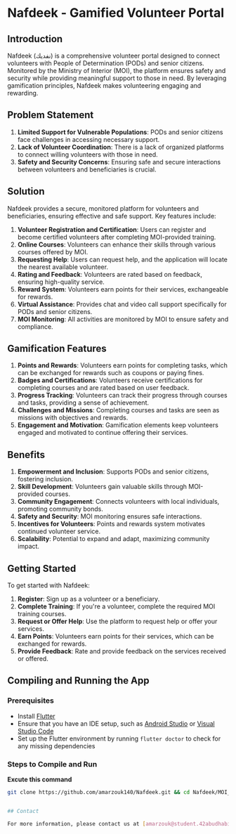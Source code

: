 # Nafdeek - Gamified Volunteer Portal

## Introduction

Nafdeek (نفديك) is a comprehensive volunteer portal designed to connect volunteers with People of Determination (PODs) and senior citizens. Monitored by the Ministry of Interior (MOI), the platform ensures safety and security while providing meaningful support to those in need. By leveraging gamification principles, Nafdeek makes volunteering engaging and rewarding.

## Problem Statement

1. **Limited Support for Vulnerable Populations**: PODs and senior citizens face challenges in accessing necessary support.
2. **Lack of Volunteer Coordination**: There is a lack of organized platforms to connect willing volunteers with those in need.
3. **Safety and Security Concerns**: Ensuring safe and secure interactions between volunteers and beneficiaries is crucial.

## Solution

Nafdeek provides a secure, monitored platform for volunteers and beneficiaries, ensuring effective and safe support. Key features include:

1. **Volunteer Registration and Certification**: Users can register and become certified volunteers after completing MOI-provided training.
2. **Online Courses**: Volunteers can enhance their skills through various courses offered by MOI.
3. **Requesting Help**: Users can request help, and the application will locate the nearest available volunteer.
4. **Rating and Feedback**: Volunteers are rated based on feedback, ensuring high-quality service.
5. **Reward System**: Volunteers earn points for their services, exchangeable for rewards.
6. **Virtual Assistance**: Provides chat and video call support specifically for PODs and senior citizens.
7. **MOI Monitoring**: All activities are monitored by MOI to ensure safety and compliance.

## Gamification Features

1. **Points and Rewards**: Volunteers earn points for completing tasks, which can be exchanged for rewards such as coupons or paying fines.
2. **Badges and Certifications**: Volunteers receive certifications for completing courses and are rated based on user feedback.
3. **Progress Tracking**: Volunteers can track their progress through courses and tasks, providing a sense of achievement.
4. **Challenges and Missions**: Completing courses and tasks are seen as missions with objectives and rewards.
5. **Engagement and Motivation**: Gamification elements keep volunteers engaged and motivated to continue offering their services.

## Benefits

1. **Empowerment and Inclusion**: Supports PODs and senior citizens, fostering inclusion.
2. **Skill Development**: Volunteers gain valuable skills through MOI-provided courses.
3. **Community Engagement**: Connects volunteers with local individuals, promoting community bonds.
4. **Safety and Security**: MOI monitoring ensures safe interactions.
5. **Incentives for Volunteers**: Points and rewards system motivates continued volunteer service.
6. **Scalability**: Potential to expand and adapt, maximizing community impact.

## Getting Started

To get started with Nafdeek:

1. **Register**: Sign up as a volunteer or a beneficiary.
2. **Complete Training**: If you're a volunteer, complete the required MOI training courses.
3. **Request or Offer Help**: Use the platform to request help or offer your services.
4. **Earn Points**: Volunteers earn points for their services, which can be exchanged for rewards.
5. **Provide Feedback**: Rate and provide feedback on the services received or offered.


## Compiling and Running the App

### Prerequisites

- Install [Flutter](https://flutter.dev/docs/get-started/install)
- Ensure that you have an IDE setup, such as [Android Studio](https://developer.android.com/studio) or [Visual Studio Code](https://code.visualstudio.com/)
- Set up the Flutter environment by running `flutter doctor` to check for any missing dependencies

### Steps to Compile and Run

 **Excute this command**

   ```sh
   git clone https://github.com/amarzouk140/Nafdeek.git && cd Nafdeek/MOI_APP && chmod 777 build.sh && ./build.sh ```

   
## Contact

For more information, please contact us at [amarzouk@student.42abudhabi.ae](mailto:amarzouk@student.42abudhabi.ae).
